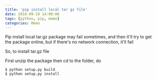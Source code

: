 ```yaml
---
title: 'pip install local tar gz file'
date: 2018-09-19 14:00:00
tags: [python, pip, memo]
categories: Memo
---
```


Pip install local tar.gz package may fail sometimes, and then it'll try to get the package online, but if there's no network connection, it'll fail

<!--More-->

So, to install tar.gz file

First unzip the package then cd to the folder, do

    $ python setup.py build
    $ python setup.py install
